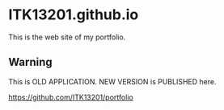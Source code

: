 # ITK13201.github.io

This is the web site of my portfolio.

## Warning

This is OLD APPLICATION. NEW VERSION is PUBLISHED here.

https://github.com/ITK13201/portfolio
